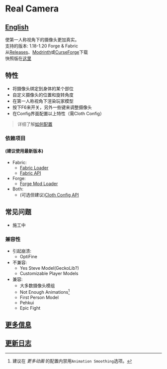 # Real Camera #

## [English](README.md) ##

使第一人称视角下的摄像头更加真实。  
支持的版本: 1.18-1.20 Forge & Fabric  
从[Releases](https://github.com/xTracr/RealCamera/releases)、[Modrinth](https://modrinth.com/mod/real-camera)或[CurseForge](https://curseforge.com/minecraft/mc-mods/real-camera)下载  
快照版在[这里](https://github.com/xTracr/RealCamera/actions/workflows/build.yml)  

## 特性 ##

* 将摄像头绑定到身体的某个部位
* 自定义摄像头的位置和旋转角度
* 在第一人称视角下渲染玩家模型
* 按下F6来开关，另外一些键来调整摄像头
* 在Config界面配置以上特性（需Cloth Config）

> 详细了解[如何配置](https://github.com/xTracr/RealCamera/wiki/Configuration)

### 依赖项目 ###

#### (建议使用最新版本) ####

* Fabric:
  * [Fabric Loader](https://fabricmc.net/use/installer/)
  * [Fabric API](https://modrinth.com/mod/fabric-api)
* Forge:
  * [Forge Mod Loader](https://files.minecraftforge.net/)
* Both:
  * (可选但建议)[Cloth Config API](https://modrinth.com/mod/cloth-config)

## 常见问题 ##

* 施工中

### 兼容性 ###

* 引起崩溃:
  * OptiFine
* 不兼容:
  * Yes Steve Model(GeckoLib?)
  * Customizable Player Models
* 兼容:
  * 大多数摄像头模组
  * Not Enough Animations[^1]
  * First Person Model
  * Pehkui
  * Epic Fight

[^1]:建议在 *更多动画* 的配置内禁用`Animation Smoothing`选项。

## [更多信息](https://github.com/xTracr/RealCamera/wiki) ##

## [更新日志](changelog.md#中文) ##
